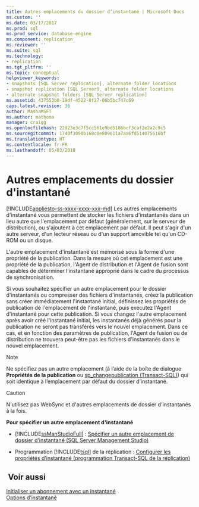 ```yaml
---
title: Autres emplacements du dossier d’instantané | Microsoft Docs
ms.custom: ''
ms.date: 03/17/2017
ms.prod: sql
ms.prod_service: database-engine
ms.component: replication
ms.reviewer: ''
ms.suite: sql
ms.technology:
- replication
ms.tgt_pltfrm: ''
ms.topic: conceptual
helpviewer_keywords:
- snapshots [SQL Server replication], alternate folder locations
- snapshot replication [SQL Server], alternate folder locations
- alternate snapshot folders [SQL Server replication]
ms.assetid: 437553b0-19df-4522-8f27-06b5bc747c69
caps.latest.revision: 36
author: MashaMSFT
ms.author: mathoma
manager: craigg
ms.openlocfilehash: 22923e3c7f5cc561e9bd5186bcf3caf2e2a2c9c5
ms.sourcegitcommit: 1740f3090b168c0e809611a7aa6fd514075616bf
ms.translationtype: HT
ms.contentlocale: fr-FR
ms.lasthandoff: 05/03/2018
---
```

# <a name="alternate-snapshot-folder-locations"></a>Autres emplacements du dossier d'instantané
[!INCLUDE[appliesto-ss-xxxx-xxxx-xxx-md](../../includes/appliesto-ss-xxxx-xxxx-xxx-md.md)]
  Les autres emplacements d'instantané vous permettent de stocker les fichiers d'instantanés dans un lieu autre que l'emplacement par défaut (généralement, sur le serveur de distribution), ou s'ajoutent à cet emplacement par défaut. Il peut s'agir d'un autre serveur, d'un lecteur réseau ou d'un support amovible tel qu'un CD-ROM ou un disque.  
  
 L'autre emplacement d'instantané est mémorisé sous la forme d'une propriété de la publication. Dans la mesure où cet emplacement est une propriété de la publication, l'Agent de distribution et l'Agent de fusion sont capables de déterminer l'instantané approprié dans le cadre du processus de synchronisation.  
  
 Si vous souhaitez spécifier un autre emplacement pour le dossier d'instantanés ou compresser des fichiers d'instantanés, créez la publication sans créer immédiatement l'instantané initial, définissez les propriétés de publication de l'emplacement de l'instantané, puis exécutez l'Agent d'instantané pour cette publication. Si vous changez l'autre emplacement après avoir créé l'instantané initial, les instantanés déjà générés pour la publication ne seront pas transférés vers le nouvel emplacement. Dans ce cas, et en fonction des paramètres de publication, l'Agent de fusion ou de distribution ne trouvera peut-être pas les fichiers d'instantanés dans le nouvel emplacement.  
  
> [!NOTE]  
>  Ne spécifiez pas un autre emplacement (à l’aide de la boîte de dialogue **Propriétés de la publication** ou [sp_changepublication &#40;Transact-SQL&#41;](../../relational-databases/system-stored-procedures/sp-changepublication-transact-sql.md)) qui soit identique à l’emplacement par défaut du dossier d’instantané.  
  
> [!CAUTION]  
>  N'utilisez pas WebSync et d'autres emplacements de dossier d'instantanés à la fois.  
  
 **Pour spécifier un autre emplacement d'instantané**  
  
-   [!INCLUDE[ssManStudioFull](../../includes/ssmanstudiofull-md.md)] : [Spécifier un autre emplacement de dossier d’instantané &#40;SQL Server Management Studio&#41;](../../relational-databases/replication/publish/specify-an-alternate-snapshot-folder-location-sql-server-management-studio.md)  
  
-   Programmation [!INCLUDE[tsql](../../includes/tsql-md.md)] de la réplication : [Configurer les propriétés d’instantané &#40;programmation Transact-SQL de la réplication&#41;](../../relational-databases/replication/publish/configure-snapshot-properties-replication-transact-sql-programming.md)  
  
## <a name="see-also"></a> Voir aussi  
 [Initialiser un abonnement avec un instantané](../../relational-databases/replication/initialize-a-subscription-with-a-snapshot.md)   
 [Options d’instantané](../../relational-databases/replication/snapshot-options.md)  
  
  
